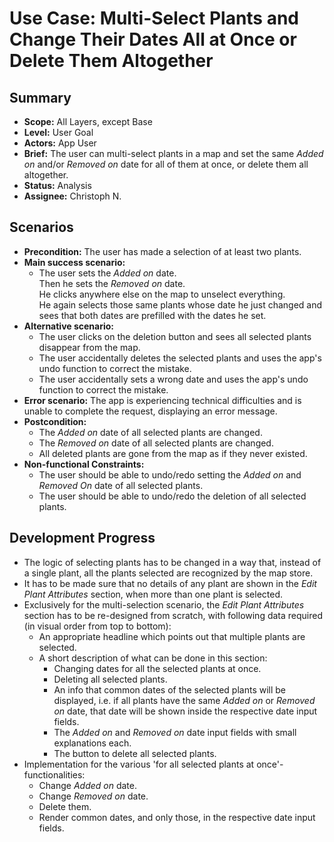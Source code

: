 # Use Case: Multi-Select Plants and Change Their Dates All at Once or Delete Them Altogether

## Summary

- **Scope:** All Layers, except Base
- **Level:** User Goal
- **Actors:** App User
- **Brief:** The user can multi-select plants in a map and set the same _Added on_ and/or _Removed on_ date for all of them at once, or delete them all altogether.
- **Status:** Analysis
- **Assignee:** Christoph N.

## Scenarios

- **Precondition:**
  The user has made a selection of at least two plants.
- **Main success scenario:**
  - The user sets the _Added on_ date.  
    Then he sets the _Removed on_ date.  
    He clicks anywhere else on the map to unselect everything.  
    He again selects those same plants whose date he just changed and sees that both dates are prefilled with the dates he set.
- **Alternative scenario:**
  - The user clicks on the deletion button and sees all selected plants disappear from the map.
  - The user accidentally deletes the selected plants and uses the app's undo function to correct the mistake.
  - The user accidentally sets a wrong date and uses the app's undo function to correct the mistake.
- **Error scenario:**
  The app is experiencing technical difficulties and is unable to complete the request, displaying an error message.
- **Postcondition:**
  - The _Added on_ date of all selected plants are changed.
  - The _Removed on_ date of all selected plants are changed.
  - All deleted plants are gone from the map as if they never existed.
- **Non-functional Constraints:**
  - The user should be able to undo/redo setting the _Added on_ and _Removed On_ date of all selected plants.
  - The user should be able to undo/redo the deletion of all selected plants.

## Development Progress

- The logic of selecting plants has to be changed in a way that, instead of a single plant, all the plants selected are recognized by the map store.
- It has to be made sure that no details of any plant are shown in the _Edit Plant Attributes_ section, when more than one plant is selected.
- Exclusively for the multi-selection scenario, the _Edit Plant Attributes_ section has to be re-designed from scratch, with following data required (in visual order from top to bottom):
  - An appropriate headline which points out that multiple plants are selected.
  - A short description of what can be done in this section:
    - Changing dates for all the selected plants at once.
    - Deleting all selected plants.
    - An info that common dates of the selected plants will be displayed, i.e. if all plants have the same _Added on_ or _Removed on_ date, that date will be shown inside the respective date input fields.
    - The _Added on_ and _Removed on_ date input fields with small explanations each.
    - The button to delete all selected plants.
- Implementation for the various 'for all selected plants at once'-functionalities:
  - Change _Added on_ date.
  - Change _Removed on_ date.
  - Delete them.
  - Render common dates, and only those, in the respective date input fields.
